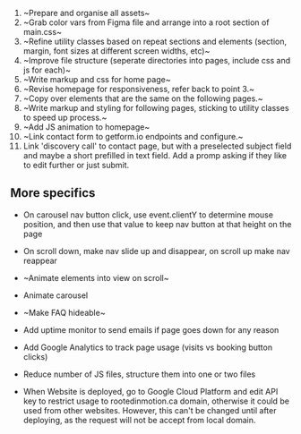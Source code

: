 <!-- Prior Preparation Prevents Piss-Poor Performance -->

<!-- Make sure to git branch when working on specific, more technical components like the carousel, interactive nav, map etc -->

1. ~Prepare and organise all assets~
2. ~Grab color vars from Figma file and arrange into a root section of main.css~
3. ~Refine utility classes based on repeat sections and elements (section, margin, font sizes at different screen widths, etc)~
4. ~Improve file structure (seperate directories into pages, include css and js for each)~
5. ~Write markup and css for home page~
6. ~Revise homepage for responsiveness, refer back to point 3.~
7. ~Copy over elements that are the same on the following pages.~
8. ~Write markup and styling for following pages, sticking to utility classes to speed up process.~
9. ~Add JS animation to homepage~
10. ~Link contact form to getform.io endpoints and configure.~
11. Link 'discovery call' to contact page, but with a preselected subject field and maybe a short prefilled in text field. Add a promp asking if they like to edit further or just submit.

## More specifics

- On carousel nav button click, use event.clientY to determine mouse position, and then use that value to keep nav button at that height on the page
- On scroll down, make nav slide up and disappear, on scroll up make nav reappear
- ~Animate elements into view on scroll~
- Animate carousel
- ~Make FAQ hideable~
- Add uptime monitor to send emails if page goes down for any reason
- Add Google Analytics to track page usage (visits vs booking button clicks)
- Reduce number of JS files, structure them into one or two files

- When Website is deployed, go to Google Cloud Platform and edit API key to restrict usage to rootedinmotion.ca domain, otherwise it could be used from other websites. However, this can't be changed until after deploying, as the request will not be accept from local domain.
